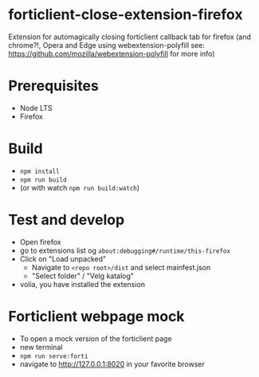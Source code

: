 # forticlient-close-extension-firefox
Extension for automagically closing forticlient callback tab for firefox (and chrome?!, Opera and Edge using webextension-polyfill see: https://github.com/mozilla/webextension-polyfill for more info)

# Prerequisites
- Node LTS
- Firefox

# Build
- ```npm install```
- ```npm run build```
- (or with watch ```npm run build:watch```)

# Test and develop
- Open firefox
- go to extensions list og ```about:debugging#/runtime/this-firefox```
- Click on "Load unpacked"
    - Navigate to ```<repo root>/dist``` and select mainfest.json
    - "Select folder" / "Velg katalog"
- volia, you have installed the extension

# Forticlient webpage mock
- To open a mock version of the forticlient page
- new terminal
- ```npm run serve:forti```
- navigate to http://127.0.0.1:8020 in your favorite browser

